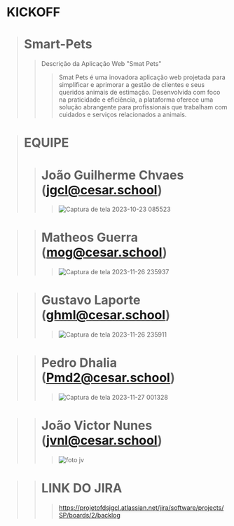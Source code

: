 # KICKOFF

> # Smart-Pets
> > Descrição da Aplicação Web "Smat Pets"
> > > Smat Pets é uma inovadora aplicação web projetada para simplificar e aprimorar a gestão de clientes e seus queridos animais de estimação. Desenvolvida com foco na praticidade e eficiência, a plataforma oferece uma solução abrangente para profissionais que trabalham com cuidados e serviços relacionados a animais.

> # EQUIPE
> > # João Guilherme Chvaes (jgcl@cesar.school)
> > > ![Captura de tela 2023-10-23 085523](https://github.com/JoaoGChaves/Smart-Pets/assets/142994236/6492a69c-7473-4c80-a2d1-f3e0dab9e05f)

> >#  Matheos Guerra (mog@cesar.school)
> > > ![Captura de tela 2023-11-26 235937](https://github.com/JoaoGChaves/Smart-Pets/assets/142994236/40229f84-edd5-4686-a568-01bc698e766b)

> > # Gustavo Laporte (ghml@cesar.school)
> > > ![Captura de tela 2023-11-26 235911](https://github.com/JoaoGChaves/Smart-Pets/assets/142994236/d2949de2-b259-4da7-a981-737beaba187e)

> > # Pedro Dhalia (Pmd2@cesar.school)
> > > ![Captura de tela 2023-11-27 001328](https://github.com/JoaoGChaves/Smart-Pets/assets/142994236/f6c69fd7-eb5b-495d-bd08-b5ff80de2ff4)

> > # João Victor Nunes (jvnl@cesar.school)
> > > ![foto jv](https://github.com/JoaoGChaves/Smart-Pets/assets/142994236/92b8df53-d2bb-4d5e-a571-4a7ed7ff070e)

> > # LINK DO JIRA
> > > https://projetofdsjgcl.atlassian.net/jira/software/projects/SP/boards/2/backlog
